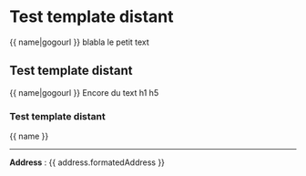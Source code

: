 # Test template distant

{{ name|gogourl }}
blabla le petit text

## Test template distant

{{ name|gogourl }}
Encore du text h1 h5

### Test template distant
{{ name }}

___

**Address** : {{ address.formatedAddress }}